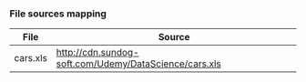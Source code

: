 ### File sources mapping

| File     | Source                                                |
|----------|-------------------------------------------------------|
| cars.xls | http://cdn.sundog-soft.com/Udemy/DataScience/cars.xls |